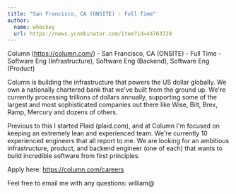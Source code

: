 ```yaml
---
title: "San Francisco, CA (ONSITE) : Full Time"
author:
  name: whockey
  url: https://news.ycombinator.com/item?id=44763729
---
```

Column (<a href="https:&#x2F;&#x2F;column.com&#x2F;" rel="nofollow">https:&#x2F;&#x2F;column.com&#x2F;</a>) - San Francisco, CA (ONSITE) - Full Time - Software Eng (Infrastructure), Software Eng (Backend), Software Eng (Product)

Column is building the infrastructure that powers the US dollar globally. We own a nationally chartered bank that we&#x27;ve built from the ground up. We&#x27;re currently processing trillions of dollars annually, supporting some of the largest and most sophisticated companies out there like Wise, Bilt, Brex, Ramp, Mercury and dozens of others.

Previous to this I started Plaid (plaid.com), and at Column I&#x27;m focused on keeping an extremely lean and experienced team. We&#x27;re currently 10 experienced engineers that all report to me. We are looking for an ambitious infrastructure, product, and backend engineer (one of each) that wants to build incredible software from first principles.

Apply here: <a href="https:&#x2F;&#x2F;column.com&#x2F;careers" rel="nofollow">https:&#x2F;&#x2F;column.com&#x2F;careers</a>

Feel free to email me with any questions: william@
<JobApplication />
